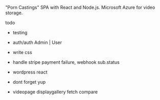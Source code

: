 "Porn Castings" SPA with React and Node.js.
Microsoft Azure for video storage.

todo

- testing
- auth/auth Admin | User
- write css

- handle stripe payment failure, webhook sub.status
- wordpress react
- dont forget yup
- videopage displaygallery fetch compare

